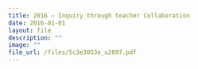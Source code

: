 ```yaml
---
title: 2016 – Inquiry through teacher Collaboration
date: 2016-01-01
layout: file
description: ""
image: ""
file_url: /files/5c3e3053e_u2897.pdf
---
```

